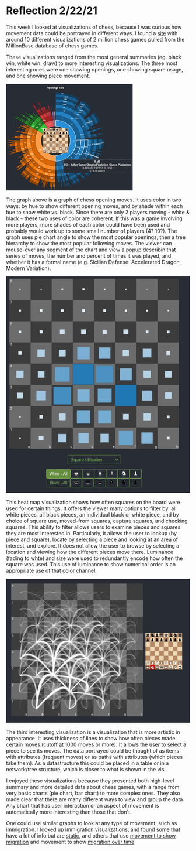 # Reflection 2/22/21

This week I looked at visualizations of chess, because
I was curious how movement data could be portrayed in different ways. I found
a [site](https://blog.ebemunk.com/a-visual-look-at-2-million-chess-games/)
 with around 10 different visualizations of 2 million
chess games pulled from the MillionBase database of chess games.

These visualizations ranged from the most general summaries (eg. black win,
 white win, draw) to more interesting visualizations. The three
 most interesting ones were one showing openings, one showing
 square usage, and one showing piece movement. 
 
 ![chess openings tree](img/chessOpenings.png)

The graph above is a graph of chess opening moves. It uses color in two
ways: by hue to show different opening moves, and by shade within each hue
to show white vs. black. Since there are only 2 players moving - white & black -
these two uses of color are coherent. If this was a game involving more players,
more shades of each color could have been used and probably would work up to some
small number of players (4? 10?). The graph uses pie chart angle to show the most
popular openings, then a tree hierarchy to show the most popular following moves.
The viewer can mouse-over any segment of the chart and view a popup
describin that series of moves, the number and percent of times it was played,
and whether it has a formal name (e.g. Sicilian Defense: Accelerated Dragon, 
Modern Variation). 

![chess square use vis](img/squareUse.JPG)

This heat map visualization shows how often squares on the board were
used for certain things. It offers the viewer many options to filter by: all white
pieces, all black pieces, an individual black or white piece, and by choice 
of square use, moved-from squares, capture squares, and checking squares. 
This ability to filter allows users to examine pieces and squares they
are most interested in. Particularly, it allows the user to lookup (by
piece and square), locate by selecting a piece and looking at an area of interest,
 and explore. It does not allow the user to browse by selecting a location 
 and viewing how the different pieces move there.
 Luminance (fading to whte) and size were used to redundantly encode
how often the square was used. This use of luminance to show 
numerical order is an appropriate use of that color channel. 

![chess pieces moves](img/pieceMoves.JPG)

The third interesting visualization is a visualization that 
is more artistic in appearance. It uses thickness of lines
to show how often pieces made certain moves (cutoff at 1000 moves or more).
It allows the user to select a piece to see its moves. The
data portrayed could be thought of as items with attributes (frequent moves)
 or as paths with attributes (which pieces take them). As
 a datastructure this could be placed in a table or in a network/tree
 structure, which is closer to what is shown in the vis. 
 
 I enjoyed these visualizations because they presented both high-level summary
 and more detailed data about chess games, with a range from very
 basic charts (pie chart, bar chart) to more complex ones. They
 also made clear that there are many different ways to view 
 and group the data. Any chart that has user interaction or an aspect
 of movement is automatically more interesting than those that don't.

One could use similar graphs to look at any type of movement, such as immigration. I 
looked up immigration visualizations, and found some that have a lot of info but are [static](https://migrationdataportal.org/blog/10-coolest-visualizations-migration-data),
and others
  that use [movement to show migration](http://metrocosm.com/global-migration-map.html)
 and
movement to show [migration over time](http://metrocosm.com/us-immigration-history-map.html). 